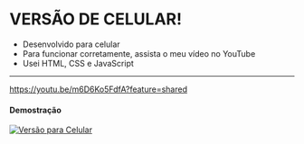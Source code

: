# **VERSÃO DE CELULAR!**

- Desenvolvido para celular
- Para funcionar corretamente, assista o meu vídeo no YouTube
- Usei HTML, CSS e JavaScript

------------

 https://youtu.be/m6D6Ko5FdfA?feature=shared

#### Demostração
[![Versão para Celular](https://github.com/welson-rodrigues/foto-video-caneta-azul)](https://youtu.be/m6D6Ko5FdfA?feature=shared "Versão para Celular")
